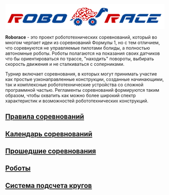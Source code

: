 
![Roborace](/img/roboraceLogo.png)


**Roborace** - это проект робототехнических соревнований, который во многом черпает идеи из соревнований Формулы 1, но с тем отличием, что соревнуются не управляемые пилотами болиды, а полностью автономные роботы. Роботы полагаются на показания своих датчиков что бы ориентироваться по трассе, "находить" повороты, выбирать скорость движения и не сталкиваться с соперниками.

Турнир включает соревнования, в которых могут принимать участие как простые узконаправленные конструкции, созданные начинающими, так и комплексные робототехнические устройства со сложной программной частью. Регламенты соревнований формируются таким образом, чтобы охватить как можно более широкий спектр характеристик и возможностей робототехнических конструкций.

## [Правила соревнований](https://github.com/roborace-org/roborace-regulations)

## [Календарь соревнований](/calendar)

## [Прошедшие соревнования](/competitions)

## [Роботы](/robots)

## [Система подсчета кругов](https://github.com/roborace-org/roborace-laps-counter-java-server)


